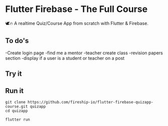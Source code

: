 # Flutter Firebase  - The Full Course

🕊️🔥  A realtime Quiz/Course App from scratch with Flutter & Firebase. 

## To do's

-Create login page
-find me a mentor
-teacher create class
-revision papers section
-display if a user is a student or teacher on a post

## Try it



## Run it

```
git clone https://github.com/fireship-io/flutter-firebase-quizapp-course.git quizapp
cd quizapp

flutter run
```